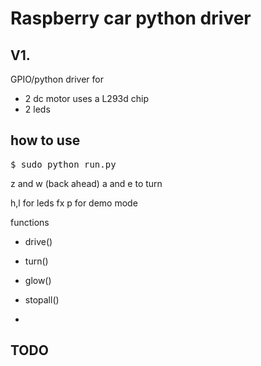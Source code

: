 Raspberry car python driver
=====================

V1.
---------------
GPIO/python driver for 
* 2 dc motor uses a L293d chip
* 2 leds

how to use
---------------
<pre>
$ sudo python run.py
</pre>

z and w (back ahead)
a and e to turn

h,l for leds fx
p for demo mode


functions

* drive()
* turn()
* glow()
* stopall()


* 

TODO
----
